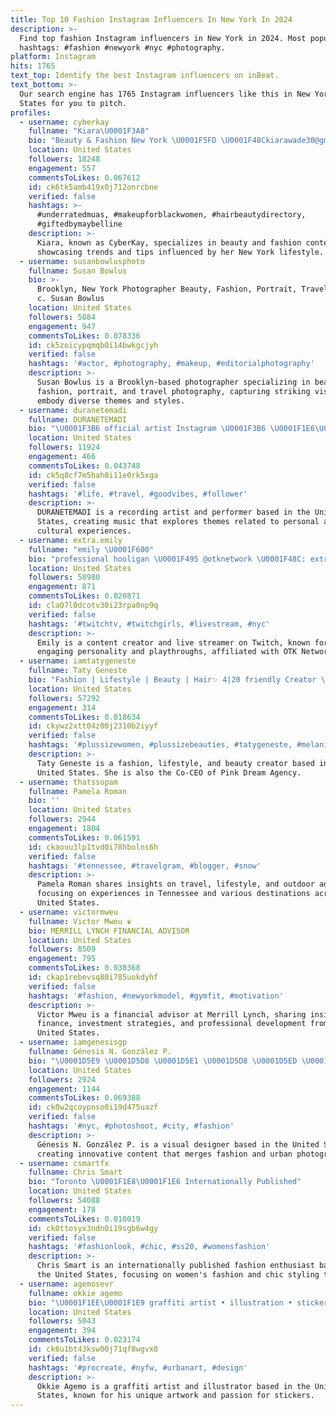 ```yaml
---
title: Top 10 Fashion Instagram Influencers In New York In 2024
description: >-
  Find top fashion Instagram influencers in New York in 2024. Most popular
  hashtags: #fashion #newyork #nyc #photography.
platform: Instagram
hits: 1765
text_top: Identify the best Instagram influencers on inBeat.
text_bottom: >-
  Our search engine has 1765 Instagram influencers like this in New York, United
  States for you to pitch.
profiles:
  - username: cyberkay
    fullname: "Kiara\U0001F3A8"
    bio: "Beauty & Fashion New York \U0001F5FD \U0001F48Ckiarawade30@gmail.com"
    location: United States
    followers: 18248
    engagement: 557
    commentsToLikes: 0.067612
    id: ck6tk5amb419x0j712onrcbne
    verified: false
    hashtags: >-
      #underratedmuas, #makeupforblackwomen, #hairbeautydirectory,
      #giftedbymaybelline
    description: >-
      Kiara, known as CyberKay, specializes in beauty and fashion content,
      showcasing trends and tips influenced by her New York lifestyle.
  - username: susanbowlusphoto
    fullname: Susan Bowlus
    bio: >-
      Brooklyn, New York Photographer Beauty, Fashion, Portrait, Travel Photos
      c. Susan Bowlus
    location: United States
    followers: 5084
    engagement: 947
    commentsToLikes: 0.078336
    id: ck5zoicypqmqb0i14bwkgcjyh
    verified: false
    hashtags: '#actor, #photography, #makeup, #editorialphotography'
    description: >-
      Susan Bowlus is a Brooklyn-based photographer specializing in beauty,
      fashion, portrait, and travel photography, capturing striking visuals that
      embody diverse themes and styles.
  - username: duranetemadi
    fullname: DURANETEMADI
    bio: "\U0001F3B6 official artist Instagram \U0001F3B6 \U0001F1E6\U0001F1EB\U0001F1E9\U0001F1EA\U0001F1FA\U0001F1F8 • Recording Artist • Vocalist • Performer | Entertainer • Producer NEW SONG \"AFGHANISTAN\"\U0001F447\U0001F3FC"
    location: United States
    followers: 11924
    engagement: 466
    commentsToLikes: 0.043748
    id: ck5q8cf7m5hah0i11e0rk5xga
    verified: false
    hashtags: '#life, #travel, #goodvibes, #follower'
    description: >-
      DURANETEMADI is a recording artist and performer based in the United
      States, creating music that explores themes related to personal and
      cultural experiences.
  - username: extra.emily
    fullname: "emily \U0001F600"
    bio: "professional hooligan \U0001F495 @otknetwork \U0001F48C: extraemily@mythictalent.com ↓ i’m live on twitch! ✨"
    location: United States
    followers: 58980
    engagement: 871
    commentsToLikes: 0.020871
    id: cla07l0dcotv30i23rpa0np9q
    verified: false
    hashtags: '#twitchtv, #twitchgirls, #livestream, #nyc'
    description: >-
      Emily is a content creator and live streamer on Twitch, known for her
      engaging personality and playthroughs, affiliated with OTK Network.
  - username: iamtatygeneste
    fullname: Taty Geneste
    bio: "Fashion | Lifestyle | Beauty | Hair✨ 4|20 friendly Creator \U0001F4A8\U0001F343\U0001F32C️ Co-CEO of @pinkdream.agency \U0001F495"
    location: United States
    followers: 57292
    engagement: 314
    commentsToLikes: 0.018634
    id: ckywz2xtt04z00j2310b2iyyf
    verified: false
    hashtags: '#plussizewomen, #plussizebeauties, #tatygeneste, #melaningoddess'
    description: >-
      Taty Geneste is a fashion, lifestyle, and beauty creator based in the
      United States. She is also the Co-CEO of Pink Dream Agency.
  - username: thatssopam
    fullname: Pamela Roman
    bio: ''
    location: United States
    followers: 2944
    engagement: 1804
    commentsToLikes: 0.061591
    id: ckaouu3lp1tvd0i78hbolns6h
    verified: false
    hashtags: '#tennessee, #travelgram, #blogger, #snow'
    description: >-
      Pamela Roman shares insights on travel, lifestyle, and outdoor adventures,
      focusing on experiences in Tennessee and various destinations across the
      United States.
  - username: victormweu
    fullname: Victor Mweu ♛
    bio: MERRILL LYNCH FINANCIAL ADVISOR
    location: United States
    followers: 8509
    engagement: 795
    commentsToLikes: 0.030368
    id: ckap1rebevsq80i785uokdyhf
    verified: false
    hashtags: '#fashion, #newyorkmodel, #gymfit, #motivation'
    description: >-
      Victor Mweu is a financial advisor at Merrill Lynch, sharing insights on
      finance, investment strategies, and professional development from the
      United States.
  - username: iamgenesisgp
    fullname: Génesis N. González P.
    bio: "\U0001D5E9 \U0001D5D8 \U0001D5E1 \U0001D5D8 \U0001D5ED \U0001D5E8 \U0001D5D8 \U0001D5DF \U0001D5D4 \U0001D5E1 \U0001D61B\U0001D629\U0001D626 \U0001D61E\U0001D630\U0001D633\U0001D62D\U0001D625 \U0001D62A\U0001D634 \U0001D62E\U0001D63A \U0001D619\U0001D636\U0001D62F\U0001D638\U0001D622\U0001D63A. • \U0001D54D\U0001D55A\U0001D564\U0001D566\U0001D552\U0001D55D \U0001D53B\U0001D556\U0001D564\U0001D55A\U0001D558\U0001D55F | @genesis.dsgn •"
    location: United States
    followers: 2924
    engagement: 1144
    commentsToLikes: 0.069388
    id: ck0w2qcoypnso0i19d475uazf
    verified: false
    hashtags: '#nyc, #photoshoot, #city, #fashion'
    description: >-
      Génesis N. González P. is a visual designer based in the United States,
      creating innovative content that merges fashion and urban photography.
  - username: csmartfx
    fullname: Chris Smart
    bio: "Toronto \U0001F1E8\U0001F1E6 Internationally Published"
    location: United States
    followers: 54088
    engagement: 178
    commentsToLikes: 0.010019
    id: ck0ttosyx3ndn0i19sgb6w4gy
    verified: false
    hashtags: '#fashionlook, #chic, #ss20, #womensfashion'
    description: >-
      Chris Smart is an internationally published fashion enthusiast based in
      the United States, focusing on women's fashion and chic styling trends.
  - username: agemosevr
    fullname: okkie agemo
    bio: "\U0001F1EE\U0001F1E9 graffiti artist • illustration • sticker addict \U0001F4E9 agemosevr@gmail.com #agemosevr #sketch #graffiti"
    location: United States
    followers: 5043
    engagement: 394
    commentsToLikes: 0.023174
    id: ck6u1bt43ksw00j71qf8wgvx8
    verified: false
    hashtags: '#procreate, #nyfw, #urbanart, #design'
    description: >-
      Okkie Agemo is a graffiti artist and illustrator based in the United
      States, known for his unique artwork and passion for stickers.
---
```


